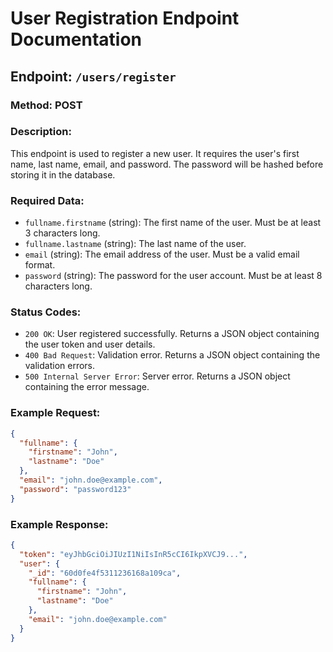 # User Registration Endpoint Documentation

## Endpoint: `/users/register`

### Method: POST

### Description:
This endpoint is used to register a new user. It requires the user's first name, last name, email, and password. The password will be hashed before storing it in the database.

### Required Data:
- `fullname.firstname` (string): The first name of the user. Must be at least 3 characters long.
- `fullname.lastname` (string): The last name of the user.
- `email` (string): The email address of the user. Must be a valid email format.
- `password` (string): The password for the user account. Must be at least 8 characters long.

### Status Codes:
- `200 OK`: User registered successfully. Returns a JSON object containing the user token and user details.
- `400 Bad Request`: Validation error. Returns a JSON object containing the validation errors.
- `500 Internal Server Error`: Server error. Returns a JSON object containing the error message.

### Example Request:
```json
{
  "fullname": {
    "firstname": "John",
    "lastname": "Doe"
  },
  "email": "john.doe@example.com",
  "password": "password123"
}
```

### Example Response:
```json
{
  "token": "eyJhbGciOiJIUzI1NiIsInR5cCI6IkpXVCJ9...",
  "user": {
    "_id": "60d0fe4f5311236168a109ca",
    "fullname": {
      "firstname": "John",
      "lastname": "Doe"
    },
    "email": "john.doe@example.com"
  }
}
```